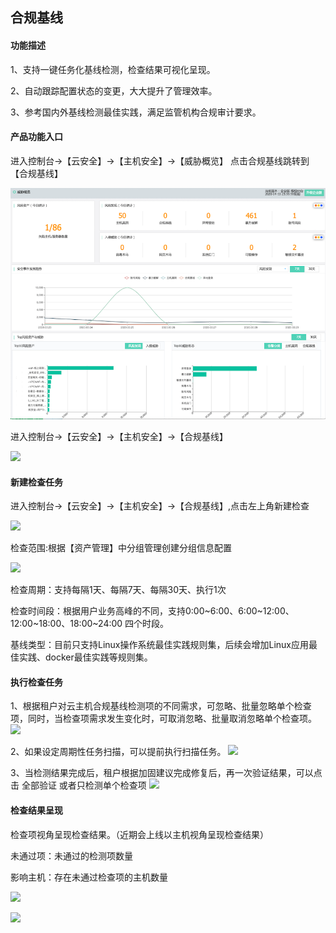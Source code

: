 ## 合规基线

#### 功能描述

1、支持一键任务化基线检测，检查结果可视化呈现。

2、自动跟踪配置状态的变更，大大提升了管理效率。

3、参考国内外基线检测最佳实践，满足监管机构合规审计要求。

#### 产品功能入口

进入控制台->【云安全】->【主机安全】->【威胁概览】 点击合规基线跳转到【合规基线】

![](../../../../image/Endpoint-Security/overview1.png)

进入控制台->【云安全】->【主机安全】->【合规基线】

![](../../../../image/Endpoint-Security/%E5%90%88%E8%A7%84%E5%9F%BA%E7%BA%BF-2.png)

#### 新建检查任务

进入控制台->【云安全】->【主机安全】->【合规基线】,点击左上角新建检查

![](../../../../image/Endpoint-Security/%E5%90%88%E8%A7%84%E5%9F%BA%E7%BA%BF-3.png)

检查范围:根据【资产管理】中分组管理创建分组信息配置

![](../../../../image/Endpoint-Security/baseline-11.png)

检查周期：支持每隔1天、每隔7天、每隔30天、执行1次

检查时间段：根据用户业务高峰的不同，支持0:00~6:00、6:00~12:00、12:00~18:00、18:00~24:00 四个时段。

基线类型：目前只支持Linux操作系统最佳实践规则集，后续会增加Linux应用最佳实践、docker最佳实践等规则集。

#### 执行检查任务

1、根据租户对云主机合规基线检测项的不同需求，可忽略、批量忽略单个检查项，同时，当检查项需求发生变化时，可取消忽略、批量取消忽略单个检查项。
![](../../../../image/Endpoint-Security/%E5%90%88%E8%A7%84%E5%9F%BA%E7%BA%BF-7.png)

2、如果设定周期性任务扫描，可以提前执行扫描任务。
![](../../../../image/Endpoint-Security/baseline-13.png)

3、当检测结果完成后，租户根据加固建议完成修复后，再一次验证结果，可以点击 全部验证 或者只检测单个检查项
![](../../../../image/Endpoint-Security/baseline-14.png)

#### 检查结果呈现

检查项视角呈现检查结果。（近期会上线以主机视角呈现检查结果）

未通过项：未通过的检测项数量

影响主机：存在未通过检查项的主机数量

![](../../../../image/Endpoint-Security/%E5%90%88%E8%A7%84%E5%9F%BA%E7%BA%BF-5.png)

![](../../../../image/Endpoint-Security/%E5%90%88%E8%A7%84%E5%9F%BA%E7%BA%BF-6.png)

